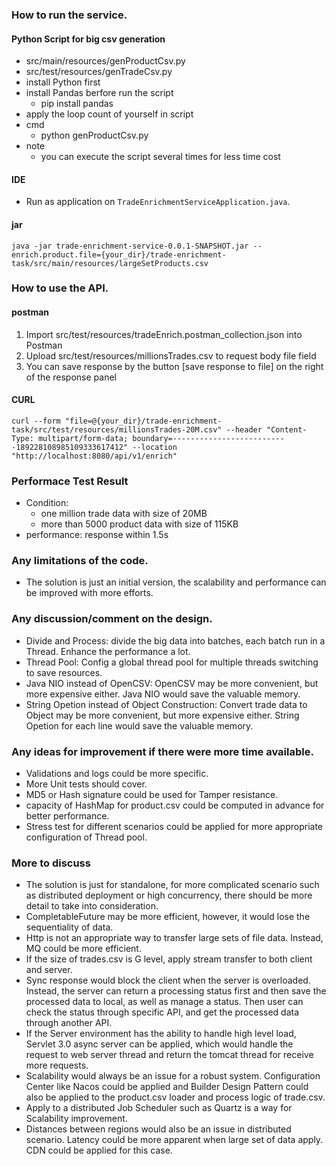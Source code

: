### How to run the service.
#### Python Script for big csv generation
- src/main/resources/genProductCsv.py
- src/test/resources/genTradeCsv.py
- install Python first
- install Pandas berfore run the script
  - pip install pandas
- apply the loop count of yourself in script
- cmd
  - python genProductCsv.py
- note
  - you can execute the script several times for less time cost
#### IDE
- Run as application on `TradeEnrichmentServiceApplication.java`.
#### jar
```
java -jar trade-enrichment-service-0.0.1-SNAPSHOT.jar --enrich.product.file={your_dir}/trade-enrichment-task/src/main/resources/largeSetProducts.csv
```
### How to use the API.
#### postman
1. Import src/test/resources/tradeEnrich.postman_collection.json into Postman
2. Upload src/test/resources/millionsTrades.csv to request body file field
3. You can save response by the button [save response to file] on the right of the response panel
#### CURL
```
curl --form "file=@{your_dir}/trade-enrichment-task/src/test/resources/millionsTrades-20M.csv" --header "Content-Type: multipart/form-data; boundary=--------------------------189228108985109333617412" --location "http://localhost:8080/api/v1/enrich"
``` 
### Performace Test Result
- Condition:
  - one million trade data with size of 20MB
  - more than 5000 product data with size of 115KB
- performance: response within 1.5s
### Any limitations of the code.
- The solution is just an initial version, the scalability and performance can be improved with more efforts.
### Any discussion/comment on the design.
- Divide and Process: divide the big data into batches, each batch run in a Thread. Enhance the performance a lot.
- Thread Pool: Config a global thread pool for multiple threads switching to save resources.
- Java NIO instead of OpenCSV: OpenCSV may be more convenient, but more expensive either. Java NIO would save the valuable memory.
- String Opetion instead of Object Construction: Convert trade data to Object may be more convenient, but more expensive either. String Opetion for each line would save the valuable memory.
### Any ideas for improvement if there were more time available.
- Validations and logs could be more specific.
- More Unit tests should cover.
- MD5 or Hash signature could be used for Tamper resistance.
- capacity of HashMap for product.csv could be computed in advance for better performance.
- Stress test for different scenarios could be applied for more appropriate configuration of Thread pool.
### More to discuss
- The solution is just for standalone, for more complicated scenario such as distributed deployment or high concurrency, there should be more detail to take into consideration.
- CompletableFuture may be more efficient, however, it would lose the sequentiality of data.
- Http is not an appropriate way to transfer large sets of file data. Instead, MQ could be more efficient.
- If the size of trades.csv is G level, apply stream transfer to both client and server.
- Sync response would block the client when the server is overloaded. Instead, the server can return a processing status first and then save the processed data to local, as well as manage a status. Then user can check the status through specific API, and get the processed data through another API.
- If the Server environment has the ability to handle high level load, Servlet 3.0 async server can be applied, which would handle the request to web server thread and return the tomcat thread for receive more requests. 
- Scalability would always be an issue for a robust system. Configuration Center like Nacos could be applied and Builder Design Pattern could also be applied to the product.csv loader and process logic of trade.csv.
- Apply to a distributed Job Scheduler such as Quartz is a way for Scalability improvement.
- Distances between regions would also be an issue in distributed scenario. Latency could be more apparent when large set of data apply. CDN could be applied for this case.
